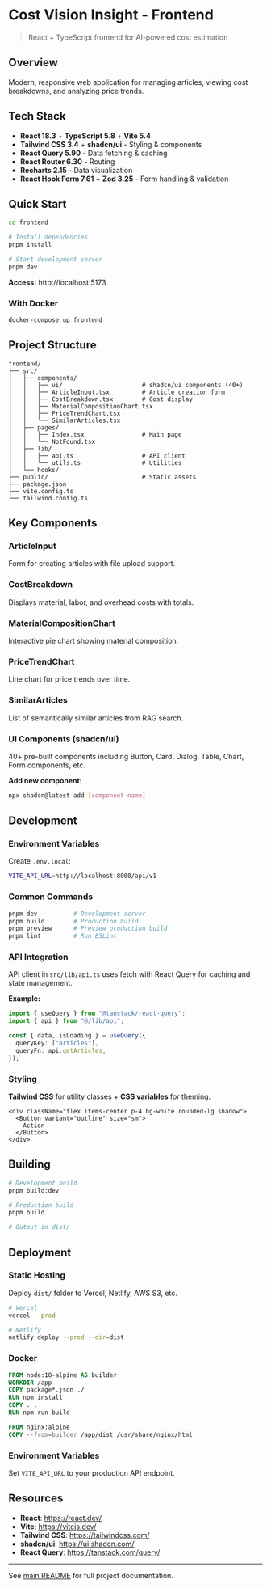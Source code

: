 # Cost Vision Insight - Frontend

> React + TypeScript frontend for AI-powered cost estimation

## Overview

Modern, responsive web application for managing articles, viewing cost breakdowns, and analyzing price trends.

## Tech Stack

- **React 18.3** + **TypeScript 5.8** + **Vite 5.4**
- **Tailwind CSS 3.4** + **shadcn/ui** - Styling & components
- **React Query 5.90** - Data fetching & caching
- **React Router 6.30** - Routing
- **Recharts 2.15** - Data visualization
- **React Hook Form 7.61** + **Zod 3.25** - Form handling & validation

## Quick Start

```bash
cd frontend

# Install dependencies
pnpm install

# Start development server
pnpm dev
```

**Access:** http://localhost:5173

### With Docker

```bash
docker-compose up frontend
```

## Project Structure

```
frontend/
├── src/
│   ├── components/
│   │   ├── ui/                      # shadcn/ui components (40+)
│   │   ├── ArticleInput.tsx         # Article creation form
│   │   ├── CostBreakdown.tsx        # Cost display
│   │   ├── MaterialCompositionChart.tsx
│   │   ├── PriceTrendChart.tsx
│   │   └── SimilarArticles.tsx
│   ├── pages/
│   │   ├── Index.tsx                # Main page
│   │   └── NotFound.tsx
│   ├── lib/
│   │   ├── api.ts                   # API client
│   │   └── utils.ts                 # Utilities
│   └── hooks/
├── public/                          # Static assets
├── package.json
├── vite.config.ts
└── tailwind.config.ts
```

## Key Components

### ArticleInput

Form for creating articles with file upload support.

### CostBreakdown

Displays material, labor, and overhead costs with totals.

### MaterialCompositionChart

Interactive pie chart showing material composition.

### PriceTrendChart

Line chart for price trends over time.

### SimilarArticles

List of semantically similar articles from RAG search.

### UI Components (shadcn/ui)

40+ pre-built components including Button, Card, Dialog, Table, Chart, Form components, etc.

**Add new component:**

```bash
npx shadcn@latest add [component-name]
```

## Development

### Environment Variables

Create `.env.local`:

```bash
VITE_API_URL=http://localhost:8000/api/v1
```

### Common Commands

```bash
pnpm dev          # Development server
pnpm build        # Production build
pnpm preview      # Preview production build
pnpm lint         # Run ESLint
```

### API Integration

API client in `src/lib/api.ts` uses fetch with React Query for caching and state management.

**Example:**

```typescript
import { useQuery } from "@tanstack/react-query";
import { api } from "@/lib/api";

const { data, isLoading } = useQuery({
  queryKey: ["articles"],
  queryFn: api.getArticles,
});
```

### Styling

**Tailwind CSS** for utility classes + **CSS variables** for theming:

```tsx
<div className="flex items-center p-4 bg-white rounded-lg shadow">
  <Button variant="outline" size="sm">
    Action
  </Button>
</div>
```

## Building

```bash
# Development build
pnpm build:dev

# Production build
pnpm build

# Output in dist/
```

## Deployment

### Static Hosting

Deploy `dist/` folder to Vercel, Netlify, AWS S3, etc.

```bash
# Vercel
vercel --prod

# Netlify
netlify deploy --prod --dir=dist
```

### Docker

```dockerfile
FROM node:18-alpine AS builder
WORKDIR /app
COPY package*.json ./
RUN npm install
COPY . .
RUN npm run build

FROM nginx:alpine
COPY --from=builder /app/dist /usr/share/nginx/html
```

### Environment Variables

Set `VITE_API_URL` to your production API endpoint.

## Resources

- **React**: https://react.dev/
- **Vite**: https://vitejs.dev/
- **Tailwind CSS**: https://tailwindcss.com/
- **shadcn/ui**: https://ui.shadcn.com/
- **React Query**: https://tanstack.com/query/

---

See [main README](../README.md) for full project documentation.
